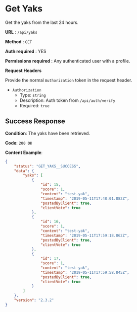 # Get Yaks

Get the yaks from the last 24 hours.

**URL** : `/api/yaks`

**Method** : `GET`

**Auth required** : YES

**Permissions required** : Any authenticated user with a profile.

**Request Headers**

Provide the normal `Authorization` token in the request header.

* `Authorization`
  * Type: `string`
  * Description: Auth token from `/api/auth/verify`
  * Required: `true`

## Success Response

**Condition**: The yaks have been retrieved.

**Code**: `200 OK`

**Content Example**:

```json
{
    "status": "GET_YAKS__SUCCESS",
    "data": {
        "yaks": [
            {
                "id": 15,
                "score": 1,
                "content": "test-yak",
                "timestamp": "2019-05-11T17:48:01.882Z",
                "postedByClient": true,
                "clientVote": true
            },
            {
                "id": 16,
                "score": 1,
                "content": "test-yak",
                "timestamp": "2019-05-11T17:59:18.862Z",
                "postedByClient": true,
                "clientVote": true
            },
            {
                "id": 17,
                "score": 1,
                "content": "test-yak",
                "timestamp": "2019-05-11T17:59:58.845Z",
                "postedByClient": true,
                "clientVote": true
            }
        ]
    },
    "version": "2.3.2"
}
```
